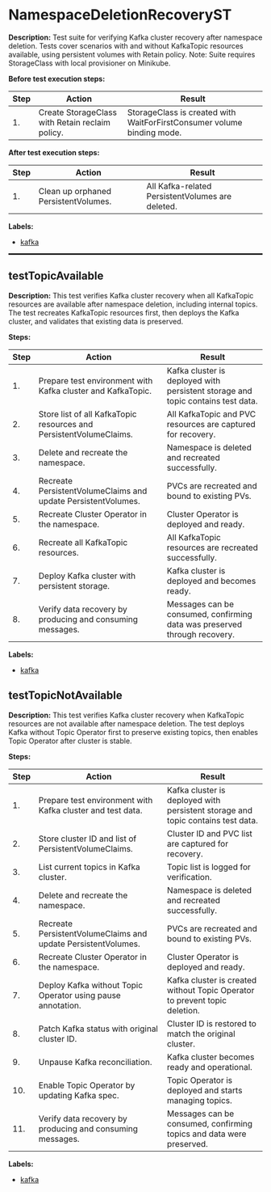 # NamespaceDeletionRecoveryST

**Description:** Test suite for verifying Kafka cluster recovery after namespace deletion. Tests cover scenarios with and without KafkaTopic resources available, using persistent volumes with Retain policy. Note: Suite requires StorageClass with local provisioner on Minikube.

**Before test execution steps:**

| Step | Action | Result |
| - | - | - |
| 1. | Create StorageClass with Retain reclaim policy. | StorageClass is created with WaitForFirstConsumer volume binding mode. |

**After test execution steps:**

| Step | Action | Result |
| - | - | - |
| 1. | Clean up orphaned PersistentVolumes. | All Kafka-related PersistentVolumes are deleted. |

**Labels:**

* [kafka](labels/kafka.md)

<hr style="border:1px solid">

## testTopicAvailable

**Description:** This test verifies Kafka cluster recovery when all KafkaTopic resources are available after namespace deletion, including internal topics. The test recreates KafkaTopic resources first, then deploys the Kafka cluster, and validates that existing data is preserved.

**Steps:**

| Step | Action | Result |
| - | - | - |
| 1. | Prepare test environment with Kafka cluster and KafkaTopic. | Kafka cluster is deployed with persistent storage and topic contains test data. |
| 2. | Store list of all KafkaTopic resources and PersistentVolumeClaims. | All KafkaTopic and PVC resources are captured for recovery. |
| 3. | Delete and recreate the namespace. | Namespace is deleted and recreated successfully. |
| 4. | Recreate PersistentVolumeClaims and update PersistentVolumes. | PVCs are recreated and bound to existing PVs. |
| 5. | Recreate Cluster Operator in the namespace. | Cluster Operator is deployed and ready. |
| 6. | Recreate all KafkaTopic resources. | All KafkaTopic resources are recreated successfully. |
| 7. | Deploy Kafka cluster with persistent storage. | Kafka cluster is deployed and becomes ready. |
| 8. | Verify data recovery by producing and consuming messages. | Messages can be consumed, confirming data was preserved through recovery. |

**Labels:**

* [kafka](labels/kafka.md)


## testTopicNotAvailable

**Description:** This test verifies Kafka cluster recovery when KafkaTopic resources are not available after namespace deletion. The test deploys Kafka without Topic Operator first to preserve existing topics, then enables Topic Operator after cluster is stable.

**Steps:**

| Step | Action | Result |
| - | - | - |
| 1. | Prepare test environment with Kafka cluster and test data. | Kafka cluster is deployed with persistent storage and topic contains test data. |
| 2. | Store cluster ID and list of PersistentVolumeClaims. | Cluster ID and PVC list are captured for recovery. |
| 3. | List current topics in Kafka cluster. | Topic list is logged for verification. |
| 4. | Delete and recreate the namespace. | Namespace is deleted and recreated successfully. |
| 5. | Recreate PersistentVolumeClaims and update PersistentVolumes. | PVCs are recreated and bound to existing PVs. |
| 6. | Recreate Cluster Operator in the namespace. | Cluster Operator is deployed and ready. |
| 7. | Deploy Kafka without Topic Operator using pause annotation. | Kafka cluster is created without Topic Operator to prevent topic deletion. |
| 8. | Patch Kafka status with original cluster ID. | Cluster ID is restored to match the original cluster. |
| 9. | Unpause Kafka reconciliation. | Kafka cluster becomes ready and operational. |
| 10. | Enable Topic Operator by updating Kafka spec. | Topic Operator is deployed and starts managing topics. |
| 11. | Verify data recovery by producing and consuming messages. | Messages can be consumed, confirming topics and data were preserved. |

**Labels:**

* [kafka](labels/kafka.md)

